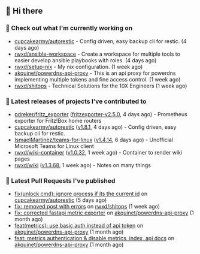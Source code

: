 ## 👋 Hi there

### 👷 Check out what I'm currently working on


- [cupcakearmy/autorestic](https://github.com/cupcakearmy/autorestic) - Config driven, easy backup cli for restic. (4 days ago)
- [rwxd/ansible-workspace](https://github.com/rwxd/ansible-workspace) - Create a workspace for multiple tools to easier develop ansible playbooks with roles. (4 days ago)
- [rwxd/setup-nix](https://github.com/rwxd/setup-nix) - My nix configuration. (1 week ago)
- [akquinet/powerdns-api-proxy](https://github.com/akquinet/powerdns-api-proxy) - This is an api proxy for powerdns implementing multiple tokens and fine access control. (1 week ago)
- [rwxd/shitops](https://github.com/rwxd/shitops) - Technical Solutions for the 10X Engineers (1 week ago)

### 🔭 Latest releases of projects I've contributed to


- [pdreker/fritz_exporter](https://github.com/pdreker/fritz_exporter) ([fritzexporter-v2.5.0](https://github.com/pdreker/fritz_exporter/releases/tag/fritzexporter-v2.5.0), 4 days ago) - Prometheus exporter for Fritz!Box home routers
- [cupcakearmy/autorestic](https://github.com/cupcakearmy/autorestic) ([v1.8.1](https://github.com/cupcakearmy/autorestic/releases/tag/v1.8.1), 4 days ago) - Config driven, easy backup cli for restic.
- [IsmaelMartinez/teams-for-linux](https://github.com/IsmaelMartinez/teams-for-linux) ([v1.4.14](https://github.com/IsmaelMartinez/teams-for-linux/releases/tag/v1.4.14), 6 days ago) - Unofficial Microsoft Teams for Linux client
- [rwxd/wiki-container](https://github.com/rwxd/wiki-container) ([v1.0.32](https://github.com/rwxd/wiki-container/releases/tag/v1.0.32), 1 week ago) - Container to render wiki pages
- [rwxd/wiki](https://github.com/rwxd/wiki) ([v1.3.68](https://github.com/rwxd/wiki/releases/tag/v1.3.68), 1 week ago) - Notes on many things

### 🔨 Latest Pull Requests I've published


- [fix(unlock cmd): ignore process if its the current id](https://github.com/cupcakearmy/autorestic/pull/360) on [cupcakearmy/autorestic](https://github.com/cupcakearmy/autorestic) (5 days ago)
- [fix: removed post with errors](https://github.com/rwxd/shitops/pull/7) on [rwxd/shitops](https://github.com/rwxd/shitops) (1 week ago)
- [fix: corrected fastapi metric exporter](https://github.com/akquinet/powerdns-api-proxy/pull/37) on [akquinet/powerdns-api-proxy](https://github.com/akquinet/powerdns-api-proxy) (1 month ago)
- [feat(metrics): use basic auth instead of api token](https://github.com/akquinet/powerdns-api-proxy/pull/36) on [akquinet/powerdns-api-proxy](https://github.com/akquinet/powerdns-api-proxy) (1 month ago)
- [feat: metrics authentication &amp; disable metrics, index, api docs](https://github.com/akquinet/powerdns-api-proxy/pull/34) on [akquinet/powerdns-api-proxy](https://github.com/akquinet/powerdns-api-proxy) (1 month ago)
